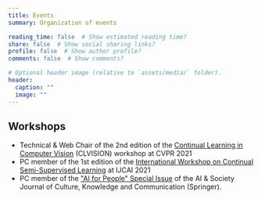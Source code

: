 ```yaml
---
title: Events
summary: Organization of events

reading_time: false  # Show estimated reading time?
share: false  # Show social sharing links?
profile: false  # Show author profile?
comments: false  # Show comments?

# Optional header image (relative to `assets/media/` folder).
header:
  caption: ""
  image: ""
---
```


## Workshops

* Technical & Web Chair of the 2nd edition of the [Continual Learning in Computer Vision](https://sites.google.com/view/clvision2021/) (CLVISION) workshop at CVPR 2021
* PC member of the 1st edition of the [International Workshop on Continual Semi-Supervised Learning](https://sites.google.com/view/sscl-workshop-ijcai-2021/) at IJCAI 2021
* PC member of the ["AI for People" Special Issue](https://www.springer.com/journal/146/updates/18583616) of the AI & Society Journal of Culture, Knowledge and Communication (Springer). 

